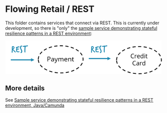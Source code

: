 # Flowing Retail / REST

This folder contains services that connect via REST. This is currently under development, so there is "only" the [sample service demonstrating stateful resilience patterns in a REST environment](java/payment/):

![](java/payment/docs/situation.png)


## More details

See [Sample service demonstrating stateful resilience patterns in a REST environment, Java/Camunda](java/payment/)
